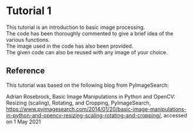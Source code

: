 # Tutorial 1
This tutorial is an introduction to basic image processing.  
The code has been thoroughly commented to give a brief idea of the various functions.  
The image used in the code has also been provided.  
The given code can also be reused with any image of your choice.
## Reference
This tutorial was based on the following blog from PyImageSearch:
  
Adrian Rosebrock, Basic Image Manipulations in Python and OpenCV: Resizing (scaling), Rotating, and Cropping, PyImageSearch, https://www.pyimagesearch.com/2014/01/20/basic-image-manipulations-in-python-and-opencv-resizing-scaling-rotating-and-cropping/, accessed on 1 May 2021
